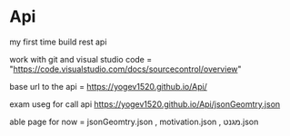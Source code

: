 # Api
my first time build rest api 

work with git and visual studio code = "https://code.visualstudio.com/docs/sourcecontrol/overview"

base url to the api  =  https://yogev1520.github.io/Api/

exam useg for call api https://yogev1520.github.io/Api/jsonGeomtry.json

able page for now = jsonGeomtry.json , motivation.json , מגנט.json
